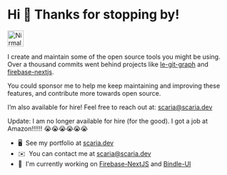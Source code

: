 Hi 👋 Thanks for stopping by!
=========================================

 <a href="https://www.linkedin.com/in/nirmal-scaria/" target="_blank" rel="noreferrer"><img src="https://www.learninglight.com/wp-content/uploads/2017/06/connect-on-LinkedIn-button.png" height="36" alt="Nirmal Scaria" /></a>
 
I create and maintain some of the open source tools you might be using. Over a thousand commits went behind projects like [le-git-graph](https://github.com/NirmalScaria/le-git-graph) and [firebase-nextjs](https://github.com/NirmalScaria/firebase-nextjs).

You could sponsor me to help me keep maintaining and improving these features, and contribute more towards open source.

I’m also available for hire! Feel free to reach out at:
scaria@scaria.dev

Update: I am no longer available for hire (for the good). I got a job at Amazon!!!!!! 😭😭😭😭😭😭

*   🖥️  See my portfolio at [scaria.dev](http://scaria.dev)
*   ✉️  You can contact me at [scaria@scaria.dev](mailto:scaria@scaria.dev)
*   🚀  I'm currently working on [Firebase-NextJS](https://github.com/NirmalScaria/firebase-nextjs) and [Bindle-UI](https://github.com/NirmalScaria/bindle-ui)
